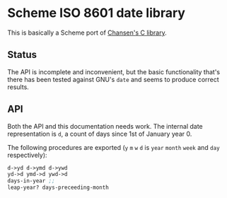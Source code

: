# Scheme ISO 8601 date library

This is basically a Scheme port of [Chansen's C
library](https://github.com/chansen/c-dt).

## Status

The API is incomplete and inconvenient, but the basic functionality
that's there has been tested against GNU's `date` and seems to produce
correct results.

## API

Both the API and this documentation needs work. The internal date
representation is `d`, a count of days since 1st of January year 0.

The following procedures are exported (`y` `m` `w` `d` is `year`
`month` `week` and `day` respectively):

```scheme
d->yd d->ymd d->ywd
yd->d ymd->d ywd->d
days-in-year ;;
leap-year? days-preceeding-month
```
